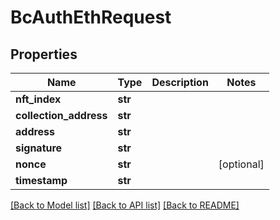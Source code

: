 # BcAuthEthRequest

## Properties
Name | Type | Description | Notes
------------ | ------------- | ------------- | -------------
**nft_index** | **str** |  | 
**collection_address** | **str** |  | 
**address** | **str** |  | 
**signature** | **str** |  | 
**nonce** | **str** |  | [optional] 
**timestamp** | **str** |  | 

[[Back to Model list]](../README.md#documentation-for-models) [[Back to API list]](../README.md#documentation-for-api-endpoints) [[Back to README]](../README.md)


